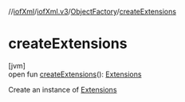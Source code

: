 //[iofXml](../../../index.md)/[iofXml.v3](../index.md)/[ObjectFactory](index.md)/[createExtensions](create-extensions.md)

# createExtensions

[jvm]\
open fun [createExtensions](create-extensions.md)(): [Extensions](../-extensions/index.md)

Create an instance of [Extensions](../-extensions/index.md)
